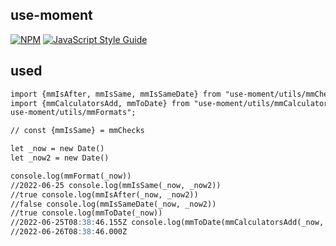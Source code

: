 ## use-moment

[![NPM](https://img.shields.io/npm/v/use-moment.svg)](https://www.npmjs.com/package/use-moment) [![JavaScript Style Guide](https://img.shields.io/badge/code_style-standard-brightgreen.svg)](https://standardjs.com)

## used

```markdown
import {mmIsAfter, mmIsSame, mmIsSameDate} from "use-moment/utils/mmChecks"
import {mmCalculatorsAdd, mmToDate} from "use-moment/utils/mmCalculators"; import {mmFormat} from "
use-moment/utils/mmFormats";

// const {mmIsSame} = mmChecks

let _now = new Date()
let _now2 = new Date()

console.log(mmFormat(_now))
//2022-06-25 console.log(mmIsSame(_now, _now2))
//true console.log(mmIsAfter(_now, _now2))
//false console.log(mmIsSameDate(_now, _now2))
//true console.log(mmToDate(_now))
//2022-06-25T08:38:46.155Z console.log(mmToDate(mmCalculatorsAdd(_now, 1, 'days')))
//2022-06-26T08:38:46.000Z

```
